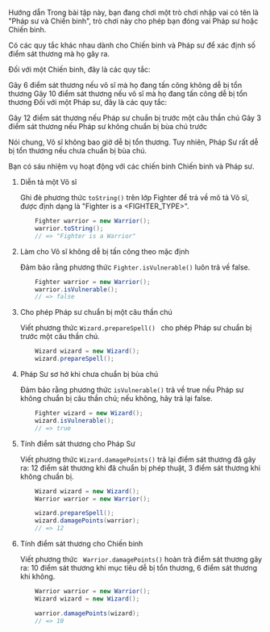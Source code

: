 Hướng dẫn
Trong bài tập này, bạn đang chơi một trò chơi nhập vai có tên là "Pháp sư và Chiến binh", trò chơi này cho phép bạn đóng vai Pháp sư hoặc Chiến binh.

Có các quy tắc khác nhau dành cho Chiến binh và Pháp sư để xác định số điểm sát thương mà họ gây ra.

Đối với một Chiến binh, đây là các quy tắc:

Gây 6 điểm sát thương nếu võ sĩ mà họ đang tấn công không dễ bị tổn thương
Gây 10 điểm sát thương nếu võ sĩ mà họ đang tấn công dễ bị tổn thương
Đối với một Pháp sư, đây là các quy tắc:

Gây 12 điểm sát thương nếu Pháp sư chuẩn bị trước một câu thần chú
Gây 3 điểm sát thương nếu Pháp sư không chuẩn bị bùa chú trước

Nói chung, Võ sĩ không bao giờ dễ bị tổn thương. Tuy nhiên, Pháp Sư rất dễ bị tổn thương nếu chưa chuẩn bị bùa chú.

Bạn có sáu nhiệm vụ hoạt động với các chiến binh Chiến binh và Pháp sư.

1. Diễn tả một Võ sĩ

    Ghi đè phương thức ``toString()`` trên lớp Fighter để trả về mô tả Võ sĩ, được định dạng là "Fighter is a <FIGHTER_TYPE>".

    ```Java
        Fighter warrior = new Warrior();
        warrior.toString();
        // => "Fighter is a Warrior"
    ```

2. Làm cho Võ sĩ không dễ bị tấn công theo mặc định

    Đảm bảo rằng phương thức ``Fighter.isVulnerable()`` luôn trả về false.

    ```Java
        Fighter warrior = new Warrior();
        warrior.isVulnerable();
        // => false
    ```

3. Cho phép Pháp sư chuẩn bị một câu thần chú

    Viết phương thức ``Wizard.prepareSpell() `` cho phép Pháp sư chuẩn bị trước một câu thần chú.

    ```Java
        Wizard wizard = new Wizard();
        wizard.prepareSpell();
    ```

4. Pháp Sư sơ hở khi chưa chuẩn bị bùa chú

    Đảm bảo rằng phương thức ``isVulnerable()`` trả về true nếu Pháp sư không chuẩn bị câu thần chú; nếu không, hãy trả lại false.

    ```Java
        Fighter wizard = new Wizard();
        wizard.isVulnerable();
        // => true
    ```

5. Tính điểm sát thương cho Pháp Sư

    Viết phương thức ``Wizard.damagePoints()`` trả lại điểm sát thương đã gây ra: 12 điểm sát thương khi đã chuẩn bị phép thuật, 3 điểm sát thương khi không chuẩn bị.

    ```Java
        Wizard wizard = new Wizard();
        Warrior warrior = new Warrior();

        wizard.prepareSpell();
        wizard.damagePoints(warrior);
        // => 12
    ```

6. Tính điểm sát thương cho Chiến binh

    Viết phương thức `` Warrior.damagePoints()`` hoàn trả điểm sát thương gây ra: 10 điểm sát thương khi mục tiêu dễ bị tổn thương, 6 điểm sát thương khi không.

    ```Java
        Warrior warrior = new Warrior();
        Wizard wizard = new Wizard();

        warrior.damagePoints(wizard);
        // => 10
    ```
